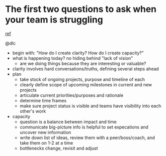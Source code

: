 # The first two questions to ask when your team is struggling
[ref](https://qz.com/work/1408428/the-first-two-questions-to-ask-when-your-team-is-struggling/)

@dlc

- begin with: "How do I create clarity? How do I create capacity?"
- what is happening today? no hiding behind "lack of vision"
  - are we doing things because they are interesting or valuable?
- clarity involves hard conversations/truths, defining several steps ahead
- plan
  - take stock of ongoing projects, purpose and timeline of each
  - clearly define scope of upcoming milestones in current and new projects
  - articulate current priorities/purposes and rationale
  - determine time frames
  - make sure project status is visible and teams have visibility into each other's work
- capacity
  - question is a balance between impact and time
  - communicate big-picture info is helpful to set expecations and uncover new information
  - write down list of ideas, review them with a peer/boss/coach, and take them on 1-2 at a time
  - bottlenecks change, revisit and adjust